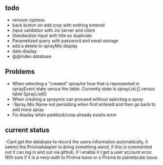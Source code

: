 ## todo
- remove cypress
- back button on add crop with nothing entered
- Input validation with Joi server and client 
- Standardize input with title so duplicate
- Parametized query with password and email storage
- add a delete to sprayMix display
- date display
- @@index database
  

## Problems
- When selecting a "created" spraylist how that is represented in sprayEvent state versus the table. Currently state is sprayList:[] versus table SprayListID
- When creating a spraymix can proceed without selecting a spray
- -Spray Mix Name not persisting when first entered and then go back to add more spray
- Fix display when paddock/crop already exisits error

## current status
-Cant get the database to record the users information automatically, it seems the PrismaAdapter is doing something weird, if this is commented out it can log in and out via github, if I enable it I get a user account error.  NOt sure if it is a nexy-auth to Prisma issue or a Prisma to planetscale issue.